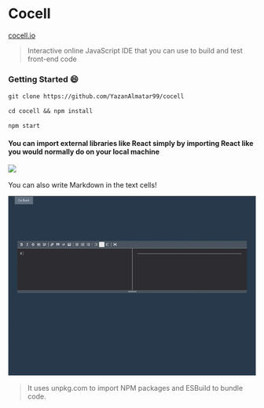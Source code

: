 # Cocell

[cocell.io](https://www.cocell.io)

> Interactive online JavaScript IDE that you can use to build and test front-end code

### Getting Started :smile:

```
git clone https://github.com/YazanAlmatar99/cocell
```

```
cd cocell && npm install
```

```
npm start
```

#### You can import external libraries like React simply by importing React like you would normally do on your local machine

![](public/import-react.gif)

You can also write Markdown in the text cells!

![](public/markdown.gif)

> It uses unpkg.com to import NPM packages and ESBuild to bundle code.
